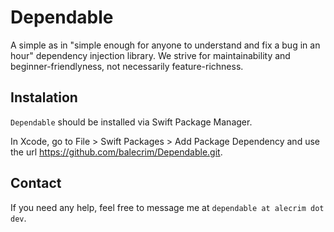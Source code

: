 # Dependable

A simple as in "simple enough for anyone to understand and fix a bug in an hour" dependency injection library. We strive for maintainability and beginner-friendlyness, not necessarily feature-richness.

## Instalation

 `Dependable` should be installed via Swift Package Manager.

In Xcode, go to File > Swift Packages > Add Package Dependency and use the url https://github.com/balecrim/Dependable.git.

## Contact

If you need any help, feel free to message me at `dependable at alecrim dot dev`.
